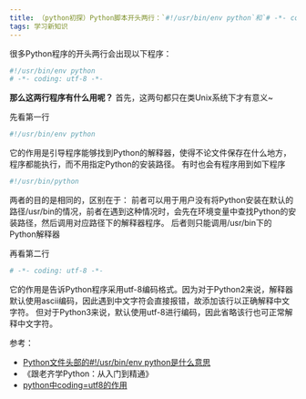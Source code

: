 ```yaml
---
title: （python初探）Python脚本开头两行：`#!/usr/bin/env python`和`# -*- coding: utf-8 -*-`的作用
tags: 学习新知识
---
```


很多Python程序的开头两行会出现以下程序：
```bash
#!/usr/bin/env python
# -*- coding: utf-8 -*-
```
**那么这两行程序有什么用呢？**
首先，这两句都只在类Unix系统下才有意义~

先看第一行
```bash
#!/usr/bin/env python
```
它的作用是引导程序能够找到Python的解释器，使得不论文件保存在什么地方，程序都能执行，而不用指定Python的安装路径。
有时也会有程序用到如下程序
```bash
#!/usr/bin/python
```
两者的目的是相同的，区别在于：
前者可以用于用户没有将Python安装在默认的路径/usr/bin的情况，前者在遇到这种情况时，会先在环境变量中查找Python的安装路径，然后调用对应路径下的解释器程序。
后者则只能调用/usr/bin下的Python解释器

再看第二行
```bash
# -*- coding: utf-8 -*-
```
它的作用是告诉Python程序采用utf-8编码格式。因为对于Python2来说，解释器默认使用ascii编码，因此遇到中文字符会直接报错，故添加该行以正确解释中文字符。
但对于Python3来说，默认使用utf-8进行编码，因此省略该行也可正常解释中文字符。

参考：
- [Python文件头部的#!/usr/bin/env python是什么意思](https://blog.csdn.net/ai_XX/article/details/82998403 )
- 《跟老齐学Python：从入门到精通》
- [python中coding=utf8的作用](https://blog.csdn.net/wo198711203217/article/details/101204755 )
